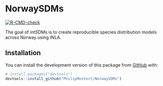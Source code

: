 
<!-- README.md is generated from README.Rmd. Please edit that file -->

# NorwaySDMs

<!-- badges: start -->

[![R-CMD-check](https://github.com/PhilipMostert/intSDM/actions/workflows/R-CMD-check.yaml/badge.svg)](https://github.com/PhilipMostert/intSDM/actions/workflows/R-CMD-check.yaml)
<!-- badges: end -->

The goal of intSDMs is to create reproducible species distribution
models across Norway using INLA.

## Installation

You can install the development version of this package from
[GitHub](https://github.com/) with:

``` r
# install.packages("devtools")
devtools::install_github("PhilipMostert/NorwaySDMs")
```
